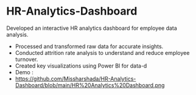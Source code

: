 # HR-Analytics-Dashboard
Developed an interactive HR analytics dashboard for employee data analysis.
* Processed and transformed raw data for accurate insights.
* Conducted attrition rate analysis to understand and reduce employee turnover.
* Created key visualizations using Power BI for data-d
* Demo :
* https://github.com/Missharshada/HR-Analytics-Dashboard/blob/main/HR%20Analytics%20Dashboard.png
